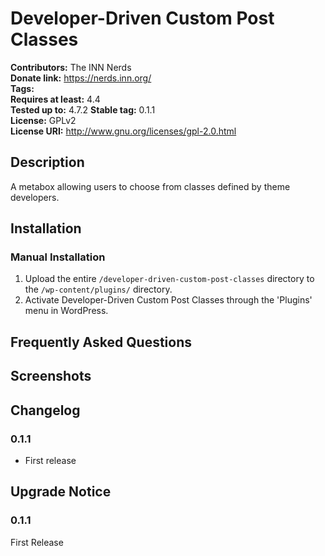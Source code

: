 # Developer-Driven Custom Post Classes #
**Contributors:**      The INN Nerds  
**Donate link:**       https://nerds.inn.org/  
**Tags:**  
**Requires at least:** 4.4  
**Tested up to:**      4.7.2 
**Stable tag:**        0.1.1  
**License:**           GPLv2  
**License URI:**       http://www.gnu.org/licenses/gpl-2.0.html  

## Description ##

A metabox allowing users to choose from classes defined by theme developers.

## Installation ##

### Manual Installation ###

1. Upload the entire `/developer-driven-custom-post-classes` directory to the `/wp-content/plugins/` directory.
2. Activate Developer-Driven Custom Post Classes through the 'Plugins' menu in WordPress.

## Frequently Asked Questions ##


## Screenshots ##


## Changelog ##

### 0.1.1 ###
* First release

## Upgrade Notice ##

### 0.1.1 ###
First Release
